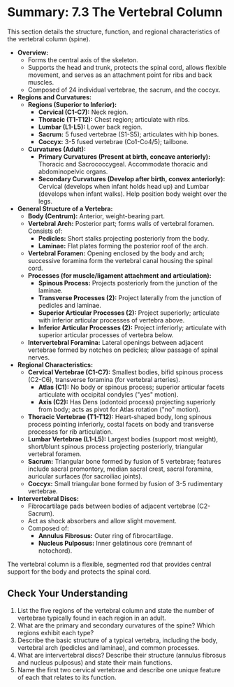 # Summary: 7.3 The Vertebral Column

This section details the structure, function, and regional characteristics of the vertebral column (spine).

*   **Overview:**
    *   Forms the central axis of the skeleton.
    *   Supports the head and trunk, protects the spinal cord, allows flexible movement, and serves as an attachment point for ribs and back muscles.
    *   Composed of 24 individual vertebrae, the sacrum, and the coccyx.
*   **Regions and Curvatures:**
    *   **Regions (Superior to Inferior):**
        *   **Cervical (C1-C7):** Neck region.
        *   **Thoracic (T1-T12):** Chest region; articulate with ribs.
        *   **Lumbar (L1-L5):** Lower back region.
        *   **Sacrum:** 5 fused vertebrae (S1-S5); articulates with hip bones.
        *   **Coccyx:** 3-5 fused vertebrae (Co1-Co4/5); tailbone.
    *   **Curvatures (Adult):**
        *   **Primary Curvatures (Present at birth, concave anteriorly):** Thoracic and Sacrococcygeal. Accommodate thoracic and abdominopelvic organs.
        *   **Secondary Curvatures (Develop after birth, convex anteriorly):** Cervical (develops when infant holds head up) and Lumbar (develops when infant walks). Help position body weight over the legs.
*   **General Structure of a Vertebra:**
    *   **Body (Centrum):** Anterior, weight-bearing part.
    *   **Vertebral Arch:** Posterior part; forms walls of vertebral foramen. Consists of:
        *   **Pedicles:** Short stalks projecting posteriorly from the body.
        *   **Laminae:** Flat plates forming the posterior roof of the arch.
    *   **Vertebral Foramen:** Opening enclosed by the body and arch; successive foramina form the vertebral canal housing the spinal cord.
    *   **Processes (for muscle/ligament attachment and articulation):**
        *   **Spinous Process:** Projects posteriorly from the junction of the laminae.
        *   **Transverse Processes (2):** Project laterally from the junction of pedicles and laminae.
        *   **Superior Articular Processes (2):** Project superiorly; articulate with inferior articular processes of vertebra above.
        *   **Inferior Articular Processes (2):** Project inferiorly; articulate with superior articular processes of vertebra below.
    *   **Intervertebral Foramina:** Lateral openings between adjacent vertebrae formed by notches on pedicles; allow passage of spinal nerves.
*   **Regional Characteristics:**
    *   **Cervical Vertebrae (C1-C7):** Smallest bodies, bifid spinous process (C2-C6), transverse foramina (for vertebral arteries).
        *   **Atlas (C1):** No body or spinous process; superior articular facets articulate with occipital condyles ("yes" motion).
        *   **Axis (C2):** Has Dens (odontoid process) projecting superiorly from body; acts as pivot for Atlas rotation ("no" motion).
    *   **Thoracic Vertebrae (T1-T12):** Heart-shaped body, long spinous process pointing inferiorly, costal facets on body and transverse processes for rib articulation.
    *   **Lumbar Vertebrae (L1-L5):** Largest bodies (support most weight), short/blunt spinous process projecting posteriorly, triangular vertebral foramen.
    *   **Sacrum:** Triangular bone formed by fusion of 5 vertebrae; features include sacral promontory, median sacral crest, sacral foramina, auricular surfaces (for sacroiliac joints).
    *   **Coccyx:** Small triangular bone formed by fusion of 3-5 rudimentary vertebrae.
*   **Intervertebral Discs:**
    *   Fibrocartilage pads between bodies of adjacent vertebrae (C2-Sacrum).
    *   Act as shock absorbers and allow slight movement.
    *   Composed of:
        *   **Annulus Fibrosus:** Outer ring of fibrocartilage.
        *   **Nucleus Pulposus:** Inner gelatinous core (remnant of notochord).

The vertebral column is a flexible, segmented rod that provides central support for the body and protects the spinal cord.

## Check Your Understanding

1.  List the five regions of the vertebral column and state the number of vertebrae typically found in each region in an adult.
2.  What are the primary and secondary curvatures of the spine? Which regions exhibit each type?
3.  Describe the basic structure of a typical vertebra, including the body, vertebral arch (pedicles and laminae), and common processes.
4.  What are intervertebral discs? Describe their structure (annulus fibrosus and nucleus pulposus) and state their main functions.
5.  Name the first two cervical vertebrae and describe one unique feature of each that relates to its function.
